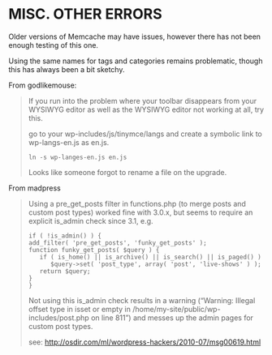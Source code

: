# MISC. OTHER ERRORS

Older versions of Memcache may have issues, however there has not been enough testing of this one.

Using the same names for tags and categories remains problematic, though this has always been a bit sketchy.

From godlikemouse:

> If you run into the problem where your toolbar disappears from your WYSIWYG editor as well as the WYSIWYG editor not working at all, try this.
> 
> go to your wp-includes/js/tinymce/langs and create a symbolic link to wp-langs-en.js as en.js.
> 
> `ln -s wp-langes-en.js en.js`
> 
> Looks like someone forgot to rename a file on the upgrade.

From madpress

> Using a pre_get_posts filter in functions.php (to merge posts and custom post types) worked fine with 3.0.x, but seems to require an explicit is_admin check since 3.1, e.g.
> 
> ```
> if ( !is_admin() ) {
> add_filter( 'pre_get_posts', 'funky_get_posts' );
> function funky_get_posts( $query ) {
>	 if ( is_home() || is_archive() || is_search() || is_paged() )
> 		$query->set( 'post_type', array( 'post', 'live-shows' ) );
>	 return $query;
> }
> }
> ```
> Not using this is_admin check results in a warning (“Warning: Illegal offset type in isset or empty in /home/my-site/public/wp-includes/post.php on line 811”) and messes up the admin pages for custom post types.
> 
> see: http://osdir.com/ml/wordpress-hackers/2010-07/msg00619.html